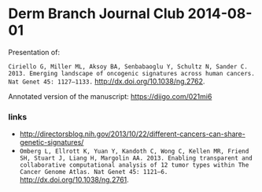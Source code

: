 Derm Branch Journal Club 2014-08-01 
===================================

Presentation of:

`Ciriello G, Miller ML, Aksoy BA, Senbabaoglu Y, Schultz N, Sander C. 2013. Emerging landscape of oncogenic signatures across human cancers. Nat Genet 45: 1127–1133.` http://dx.doi.org/10.1038/ng.2762.

Annotated version of the manuscript: https://diigo.com/021mi6


### links
- http://directorsblog.nih.gov/2013/10/22/different-cancers-can-share-genetic-signatures/
- `Omberg L, Ellrott K, Yuan Y, Kandoth C, Wong C, Kellen MR, Friend SH, Stuart J, Liang H, Margolin AA. 2013. Enabling transparent and collaborative computational analysis of 12 tumor types within The Cancer Genome Atlas. Nat Genet 45: 1121–6.` http://dx.doi.org/10.1038/ng.2761.
